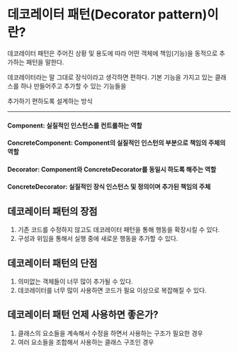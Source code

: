 # 데코레이터 패턴(Decorator pattern)이란?

데코레이터 패턴은 주어진 상황 및 용도에 따라 어떤 객체에 책임(기능)을 동적으로 추가하는 패턴을 말한다. 

데코레이터라는 말 그대로 장식이라고 생각하면 편하다. 기본 기능을 가지고 있는 클래스를 하나 만들어주고 추가할 수 있는 기능들을 

추가하기 편하도록 설계하는 방식

<hr>

#### Component: 실질적인 인스턴스를 컨트롤하는 역할
#### ConcreteComponent: Component의 실질적인 인스턴의 부분으로 책임의 주체의 역할
#### Decorator: Component와 ConcreteDecorator를 동일시 하도록 해주는 역할
#### ConcreteDecorator: 실질적인 장식 인스턴스 및 정의이며 추가된 책임의 주체

## 데코레이터 패턴의 장점

1. 기존 코드를 수정하지 않고도 데코레이터 패턴을 통해 행동을 확장시킬 수 있다. 
2. 구성과 위임을 통해서 실행 중에 새로운 행동을 추가할 수 있다. 

## 데코레이터 패턴의 단점

1. 의미없는 객체들이 너무 많이 추가될 수 있다. 
2. 데코레이터를 너무 많이 사용하면 코드가 필요 이상으로 복잡해질 수 있다. 

## 데코레이터 패턴 언제 사용하면 좋은가?

1. 클래스의 요소들을 계속해서 수정을 하면서 사용하는 구조가 필요한 경우
2. 여러 요소들을 조합해서 사용하는 클래스 구조인 경우




